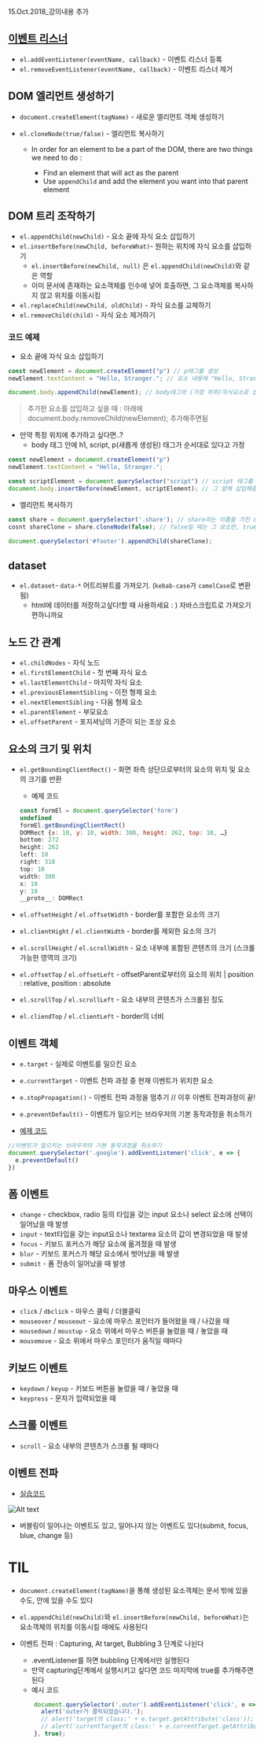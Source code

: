 15.Oct.2018_강의내용 추가

## [이벤트 리스너](https://codepen.io/victoryjkkim92/pen/jewoKL)

* `el.addEventListener(eventName, callback)` - 이벤트 리스너 등록
* `el.removeEventListener(eventName, callback)` - 이벤트 리스너 제거

## DOM 엘리먼트 생성하기

* `document.createElement(tagName)` - 새로운 엘리먼트 객체 생성하기
* `el.cloneNode(true/false)` - 엘리먼트 복사하기

	+ In order for an element to be a part of the DOM, there are two things we need to do : 
	
		- Find an element that will act as the parent
		- Use `appendChild` and add the element you want into that parent element

## DOM 트리 조작하기 

* `el.appendChild(newChild)` - 요소 끝에 자식 요소 삽입하기
* `el.insertBefore(newChild, beforeWhat)`- 원하는 위치에 자식 요소를 삽입하기
	+ `el.insertBefore(newChild, null)` 은 `el.appendChild(newChild)`와 같은 역할
	+ 이미 문서에 존재하는 요소객체를 인수에 넣어 호출하면, 그 요소객체를 복사하지 않고 위치를 이동시킴
* `el.replaceChild(newChild, oldChild)` - 자식 요소를 교체하기
* `el.removeChild(child)` - 자식 요소 제거하기


### 코드 예제

* 요소 끝에 자식 요소 삽입하기

```js
const newElement = document.createElement("p") // p태그를 생성
newElement.textContent = "Hello, Stranger."; // 요소 내용에 "Hello, Stranger."를 텍스트 형태로 삽입

document.body.appendChild(newElement); // body태그의 (가장 하위)자식요소로 삽입 
```
> 추가한 요소를 삽입하고 싶을 때 : 아래에 document.body.removeChild(newElement); 추가해주면됨


* 만약 특정 위치에 추가하고 싶다면..?
	+ body 태그 안에 h1, script, p(새롭게 생성된) 태그가 순서대로 있다고 가정

```js
const newElement = document.createElement("p") 
newElement.textContent = "Hello, Stranger."; 

const scriptElement = document.querySelector("script") // script 태그를 찾아서
document.body.insertBefore(newElement, scriptElement); // 그 앞에 삽입해줌, 순서 :  h1 - p - script 
```

* 엘리먼트 복사하기

```js
const share = document.querySelector('.share'); // share라는 이름을 가진 css선택자
cosnt shareClone = share.cloneNode(false); // false일 때는 그 요소만, true일 때는 자식요소까지 복사됨

document.querySelector('#footer').appendChild(shareClone);  
```

## dataset

* `el.dataset`- `data-*` 어트리뷰트를 가져오기. (`kebab-case`가 `camelCase`로 변환됨)
	+ html에 데이터를 저장하고싶다!할 때 사용하세요 : ) 자바스크립트로 가져오기 편하니까요

## 노드 간 관계

* `el.childNodes` - 자식 노드
* `el.firstElementChild` - 첫 번째 자식 요소
* `el.lastElementChild` - 마지막 자식 요소
* `el.previousElementSibling` - 이전 형제 요소
* `el.nextElementSibling` - 다음 형제 요소
* `el.parentElement` - 부모요소
* `el.offsetParent` - 포지셔닝의 기준이 되는 조상 요소

## 요소의 크기 및 위치

* `el.getBoundingClientRect()` - 화면 좌측 상단으로부터의 요소의 위치 및 요소의 크기를 반환

	+ 예제 코드

	```js
	const formEl = document.querySelector('form')
	undefined
	formEl.getBoundingClientRect()
	DOMRect {x: 10, y: 10, width: 300, height: 262, top: 10, …}
	bottom: 272
	height: 262
	left: 10
	right: 310
	top: 10
	width: 300
	x: 10
	y: 10
	__proto__: DOMRect
	```

* `el.offsetHeight` / `el.offsetWidth` - border를 포함한 요소의 크기
* `el.clientHight` / `el.clientWidth` - border를 제외한 요소의 크기
* `el.scrollHeight` / `el.scrollWidth` - 요소 내부에 포함된 콘텐츠의 크기 (스크롤 가능한 영역의 크기)
* `el.offsetTop` /  `el.offsetLeft` - offsetParent로부터의 요소의 위치 | position : relative, position : absolute 
* `el.scrollTop` / `el.scrollLeft` - 요소 내부의 콘텐츠가 스크롤된 정도
* `el.cliendTop` / `el.clientLeft` - border의 너비

## 이벤트 객체 

* `e.target` - 실제로 이벤트를 일으킨 요소
* `e.currentTarget` - 이벤트 전파 과정 중 현재 이벤트가 위치한 요소
* `e.stopPropagation()` - 이벤트 전파 과정을 멈추기 // 이후 이벤트 전파과정이 끝!
* `e.preventDefault()` - 이벤트가 일으키는 브라우저의 기본 동작과정을 취소하기

* [예제 코드](https://codepen.io/victoryjkkim92/pen/jewoKL) 

```js
//이벤트가 일으키는 브라우저의 기본 동작과정을 취소하기
document.querySelector('.google').addEventListener('click', e => {
  e.preventDefault()
})
```


## 폼 이벤트

* `change` - checkbox, radio 등의 타입을 갖는 input 요소나 select 요소에 선택이 일어났을 때 발생
* `input` - text타입을 갖는 input요소나 textarea 요소의 값이 변경되었을 때 발생
* `focus` - 키보드 포커스가 해당 요소에 옮겨졌을 때 발생
* `blur` - 키보드 포커스가 해당 요소에서 벗어났을 때 발생
* `submit` - 폼 전송이 일어났을 때 발생

## 마우스 이벤트 

* `click` / `dbclick` - 마우스 클릭 / 더블클릭
* `mouseover` / `mouseout` - 요소에 마우스 포인터가 들어왔을 때 / 나갔을 때
* `mousedown` / `moustup` - 요소 위에서 마우스 버튼을 눌렀을 때 / 놓았을 때
* `mousemove` - 요소 위에서 마우스 포인터가 움직일 때마다

## 키보드 이벤트 

* `keydown` / `keyup` - 키보드 버튼을 눌렀을 때 / 놓았을 때
* `keypress` - 문자가 입력되었을 때

## 스크롤 이벤트 

* `scroll` - 요소 내부의 콘텐츠가 스크롤 될 때마다

## 이벤트 전파

* [실습코드](https://codepen.io/victoryjkkim92/pen/qJVWwM)

![Alt text](images/event.png)

* 버블링이 일어나는 이벤트도 있고, 일어나지 않는 이벤트도 있다(submit, focus, blue, change 등)

# TIL

* `document.createElement(tagName)`을 통해 생성된 요소객체는 문서 밖에 있을 수도, 안에 있을 수도 있다
*  `el.appendChild(newChild)`와 `el.insertBefore(newChild, beforeWhat)`는 요소객체의 위치를 이동시킬 때에도 사용된다
*  이벤트 전파 : Capturing, At target, Bubbling 3 단계로 나뉜다
	+ .eventListener를 하면 bubbling 단계에서만 실행된다
	+ 만약 capturing단계에서 실행시키고 싶다면 코드 마지막에 true를 추가해주면 된다 
	+ 예시 코드
	
	```js
		document.querySelector('.outer').addEventListener('click', e => {
		  alert('outer가 클릭되었습니다.');
		  // alert('target의 class:' + e.target.getAttribute('class'));
		  // alert('currentTarget의 class:' + e.currentTarget.getAttribute('class'));
		}, true);
	```
